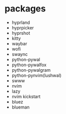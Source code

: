 # packages
 - hyprland
 - hyprpicker
 - hyprshot
 - kitty
 - waybar
 - wofi
 - swaync
 - python-pywal
 - python-pywalfox
 - python-pywalgram
 - python-pynvim(lushwal)
 - swww
 - nvim
 - lazy
 - nvim kickstart
 - bluez
 - blueman


